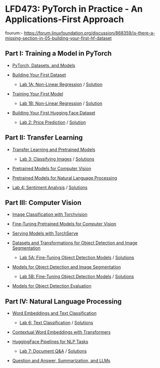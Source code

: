 # LFD473: PyTorch in Practice - An Applications-First Approach
fourum:- https://forum.linuxfoundation.org/discussion/868359/is-there-a-missing-section-in-05-building-your-first-hf-dataset
## Part I: Training a Model in PyTorch

- [PyTorch, Datasets. and Models](https://colab.research.google.com/github/rageshns/LFD473-code/blob/master/notebooks/Chapter2.ipynb)

- [Building Your First Dataset](https://colab.research.google.com/github/rageshns/LFD473-code/blob/master/notebooks/Chapter3%20(GPU).ipynb)

  - [Lab 1A: Non-Linear Regression](https://colab.research.google.com/github/rageshns/LFD473-code/blob/master/labs/Lab%201A.ipynb) / [Solution](https://colab.research.google.com/github/rageshns/LFD473-code/blob/master/solutions/Solved%20Lab%201A.ipynb)

- [Training Your First Model](https://colab.research.google.com/github/rageshns/LFD473-code/blob/master/notebooks/Chapter4.ipynb)

  - [Lab 1B: Non-Linear Regression](https://colab.research.google.com/github/rageshns/LFD473-code/blob/master/labs/Lab%201B.ipynb) / [Solution](https://colab.research.google.com/github/rageshns/LFD473-code/blob/master/solutions/Solved%20Lab%201B.ipynb)

- [Building Your First Hugging Face Dataset](https://colab.research.google.com/github/rageshns/LFD473-code/blob/master/notebooks/Chapter5.ipynb)

  - [Lab 2: Price Prediction](https://colab.research.google.com/github/rageshns/LFD473-code/blob/master/labs/Lab%202.ipynb) / [Solution](https://colab.research.google.com/github/rageshns/LFD473-code/blob/master/solutions/Solved%20Lab%202.ipynb)

## Part II: Transfer Learning

- [Transfer Learning and Pretrained Models](https://colab.research.google.com/github/rageshns/LFD473-code/blob/master/notebooks/Chapter6.ipynb)

  - [Lab 3: Classifying Images](https://colab.research.google.com/github/rageshns/LFD473-code/blob/master/labs/Lab%203.ipynb) / [Solutions](https://colab.research.google.com/github/rageshns/LFD473-code/blob/master/solutions/Solved%20Lab%203.ipynb)

- [Pretrained Models for Computer Vision](https://colab.research.google.com/github/rageshns/LFD473-code/blob/master/notebooks/Chapter7.ipynb)

- [Pretrained Models for Natural Language Processing](https://colab.research.google.com/github/rageshns/LFD473-code/blob/master/notebooks/Chapter8.ipynb)

- [Lab 4: Sentiment Analysis](https://colab.research.google.com/github/rageshns/LFD473-code/blob/master/labs/Lab%204.ipynb) / [Solutions](https://colab.research.google.com/github/rageshns/LFD473-code/blob/master/solutions/Solved%20Lab%204.ipynb)

## Part III: Computer Vision

- [Image Classification with Torchvision](https://colab.research.google.com/github/rageshns/LFD473-code/blob/master/notebooks/Chapter9%20(GPU).ipynb)

- [Fine-Tuning Pretrained Models for Computer Vision](https://colab.research.google.com/github/rageshns/LFD473-code/blob/master/notebooks/Chapter10%20(GPU).ipynb)

- [Serving Models with TorchServe](https://colab.research.google.com/github/rageshns/LFD473-code/blob/master/notebooks/Chapter11.ipynb)

- [Datasets and Transformations for Object Detection and Image Segmentation](https://colab.research.google.com/github/rageshns/LFD473-code/blob/master/notebooks/Chapter12.ipynb)

  - [Lab 5A: Fine-Tuning Object Detection Models](https://colab.research.google.com/github/rageshns/LFD473-code/blob/master/labs/Lab%205A.ipynb) / [Solutions](https://colab.research.google.com/github/rageshns/LFD473-code/blob/master/solutions/Solved%20Lab%205A.ipynb)

- [Models for Object Detection and Image Segmentation](https://colab.research.google.com/github/rageshns/LFD473-code/blob/master/notebooks/Chapter13.ipynb)

  - [Lab 5B: Fine-Tuning Object Detection Models](https://colab.research.google.com/github/rageshns/LFD473-code/blob/master/labs/Lab%205B.ipynb) / [Solutions](https://colab.research.google.com/github/rageshns/LFD473-code/blob/master/solutions/Solved%20Lab%205B.ipynb)

- [Models for Object Detection Evaluation](https://colab.research.google.com/github/rageshns/LFD473-code/blob/master/notebooks/Chapter14%20(GPU).ipynb)

## Part IV: Natural Language Processing

- [Word Embeddings and Text Classification](https://colab.research.google.com/github/rageshns/LFD473-code/blob/master/notebooks/Chapter15.ipynb)

  - [Lab 6: Text Classification](https://colab.research.google.com/github/rageshns/LFD473-code/blob/master/labs/Lab%206.ipynb) / [Solutions](https://colab.research.google.com/github/rageshns/LFD473-code/blob/master/solutions/Solved%20Lab%206.ipynb)

- [Contextual Word Embeddings with Transformers](https://colab.research.google.com/github/rageshns/LFD473-code/blob/master/notebooks/Chapter16%20(GPU).ipynb)

- [HuggingFace Pipelines for NLP Tasks](https://colab.research.google.com/github/rageshns/LFD473-code/blob/master/notebooks/Chapter17%20(GPU).ipynb)

  - [Lab 7: Document Q&A](https://colab.research.google.com/github/rageshns/LFD473-code/blob/master/labs/Lab%207.ipynb) / [Solutions](https://colab.research.google.com/github/rageshns/LFD473-code/blob/master/solutions/Solved%20Lab%207.ipynb)

- [Question and Answer, Summarization, and LLMs](https://colab.research.google.com/github/rageshns/LFD473-code/blob/master/notebooks/Chapter18%20(GPU).ipynb)
